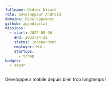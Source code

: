 ```yaml
---
fullname: Didier Nizard
role: Développeur Android
domaine: Développement
github: appndigital
missions:
  - start: 2022-09-06
    end: 2023-04-28
    status: independent
    employer: Malt
    startups:
      - tchap
badges:
  - segur
---
```

Développeur mobile depuis bien trop longtemps !
